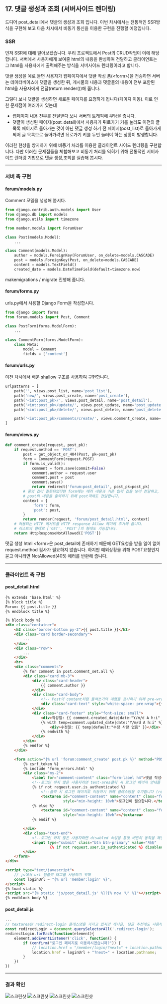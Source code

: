 ## 17. 댓글 생성과 조회 (서버사이드 렌더링)
드디어 post_detail에서 댓글의 생성과 조회 입니다.
이번 차시에서는 전통적인 SSR방식을 구현해 보고 다음 차시에서 비동기 통신을 이용한 구현을 진행할 예정입니다.

### SSR
먼저 SSR에 대해 알아보겠습니다. 우리 프로젝트에서 Post의 CRUD작업이 이에 해당합니다.
서버에서 사용자에게 보여줄 html의 내용을 완성하여 전달하고 클라이언트는 그 html을 사용자에게 출력해주는 방식을 서버사이드 렌더링이라고 합니다.

댓글 생성을 예로 들면 사용자가 웹페이지에서 댓글 작성 폼(\<form>)을 전송하면 서버는 데이터베이스에 댓글을 생성한 뒤, 게시물의 내용과 댓글들의 내용이 전부 포함된 html을 사용자에게 전달(return render())해 줍니다. 

그렇다 보니 댓글을 생성하면 새로운 페이지를 요청하게 됩니다(페이지 이동). 이로 인한 문제점이 여러가지 있는데
- 웹페이지 내용 전부를 전달받다 보니 서버의 트래픽에 부담을 줍니다.
- 댓글이 생성된 페이지(post_detail)에서 사용자가 뒤로가기 키를 눌러도 이전의 글 목록 페이지로 돌아가는 것이 아닌 댓글 생성 하기 전 페이지(post_list)로 돌아가게 되어 글 목록으로 돌아가려면 뒤로가기 키를 두번 눌러야 하는 상황이 발생합니다.

이러한 현상을 방지하기 위해 비동기 처리를 이용한 클라이언트 사이드 렌더링을 구현합니다.
다만 이러한 문제점들을 체험해보고 비동기 처리를 익히기 위해 전통적인 서버사이드 렌더링 기법으로 댓글 생성,조회를 실습해 봅시다.

---

### 서버 측 구현

#### forum/models.py
Comment 모델을 생성해 봅시다.
```python
from django.contrib.auth.models import User
from django.db import models
from django.utils import timezone

from member.models import ForumUser

class Post(models.Model):
    ...

class Comment(models.Model):
    author = models.ForeignKey(ForumUser, on_delete=models.CASCADE)
    post = models.ForeignKey(Post, on_delete=models.CASCADE)
    content = models.TextField()
    created_date = models.DateTimeField(default=timezone.now)
```
makemigrations / migrate 진행해 줍니다.

#### forum/forms.py
urls.py에서 사용할 Django Form을 작성합시다.
```python
from django import forms
from forum.models import Post, Comment

class PostForm(forms.ModelForm):
    ...
        
class CommentForm(forms.ModelForm):
    class Meta:
        model = Comment
        fields = ['content']
```

#### forum/urls.py
이전 차시에서 배운 shallow 구조를 사용하여 구현합니다.
```python
urlpatterns = [
    path('', views.post_list, name='post_list'),
    path('new/', views.post_create, name='post_create'),
    path('<int:post_pk>/', views.post_detail, name='post_detail'),
    path('<int:post_pk>/update/', views.post_update, name='post_update'),
    path('<int:post_pk>/delete/', views.post_delete, name='post_delete'),

    path('<int:post_pk>/comments/create/', views.comment_create, name='comment_create'),
]
```

#### forum/views.py
```python
def comment_create(request, post_pk):
    if request.method == 'POST':
        post = get_object_or_404(Post, pk=post_pk)
        form = CommentForm(request.POST)
        if form.is_valid():
            comment = form.save(commit=False)
            comment.author = request.user
            comment.post = post
            comment.save()
            return redirect('forum:post_detail', post_pk=post_pk)
        # 폼의 값이 잘못되었다면 form에는 에러 내용과 기존 입력 값을 넣어 전달하고,
        # post의 내용을 출력하기 위해 post객체도 전달합니다.
        context = {
            'form': form,
            'post': post,
        }
        return render(request, 'forum/post_detail.html', context)
    # 허용되는 HTTP 메서드를 HTTP response Allow 헤더에 추가해 줍니다.
    # 리스트의 형태로 ['GET', 'POST']의 형태도 가능합니다.
    return HttpResponseNotAllowed(['POST'])

```
댓글 생성 html \<form>은 post_detail에 존재하기 때문에 GET요청을 받을 일이 없어 request.method 검사가 필요하지 않습니다.
하지만 예외상황을 위해 POST요청인지 묻고 아니라면 NotAllowed(405) 에러를 반환해 줍니다.

---

### 클라이언트 측 구현

#### post_detail.html
```html
{% extends 'base.html' %}
{% block title %}
Forum: {{ post.title }}
{% endblock title %}

{% block body %}
<div class="container">
    <h2 class="border-bottom py-2">{{ post.title }}</h2>
    <div class="card border-secondary">
        ...
    </div>
    <div class="row">
        ...
    </div>
    <hr>
    <div class="comments">
        {% for comment in post.comment_set.all %}
        <div class="card mb-3">
            <div class="card-header">
                {{ comment.author }}
            </div>
            <div class="card-body">
                <!-- Post의 content처럼 들여쓰기와 개행을 표시하기 위해 pre-wrap스타일을 적용합니다.-->
                <div class="card-text" style="white-space: pre-wrap">{{ comment.content }}</div>
            </div>
            <div class="card-footer" style="font-size: small">
                <div>작성일: {{ comment.created_date|date:"Y/m/d A h:i" }}</div>
                {% with temp=comment.updated_date|date:"Y/m/d A h:i" %}
                    <div>수정일: {{ temp|default:"수정 사항 없음" }}</div>
                {% endwith %}
            </div>
        </div>
        {% endfor %}
    </div>

    <form action="{% url 'forum:comment_create' post.pk %}" method="POST" class="my-4">
        {% csrf_token %}
        {% include 'form_errors.html' %}
        <div class="my-2">
            <label for="comment-content" class="form-label h4">댓글 작성</label>
            <!--로그인 하지 않은 사용자라면 text-area클릭 시 로그인 페이지 안내를 진행합니다.-->
            {% if not request.user.is_authenticated %}
                <!--클릭 시 로그인 페이지로 이동하기 위해 클래스명을 추가합니다 (redirect-login).-->
                <textarea id="comment-content" name="content" class="form-control redirect-login"
                          style="min-height: 10vh">로그인이 필요합니다.</textarea>
            {% else %}
                <textarea id="comment-content" name="content" class="form-control" required
                          style="min-height: 10vh"></textarea>
            {% endif %}

        </div>
        <div class="text-end">
            <!--로그인 하지 않은 사용자라면 disabled 속성을 통햇 버튼의 동작을 제한합니다.-->
            <input type="submit" class="btn btn-primary" value="제출"
                    {% if not request.user.is_authenticated %} disabled {% endif %}>
        </div>
    </form>
</div>

<script type="text/javascript">
    // js에서 url 템플릿 태그를 사용하기 위해
    const loginUrl = "{% url 'member:login' %}";
</script>
{% load static %}
<script src="{% static 'js/post_detail.js' %}?{% now 'U' %}"></script>
{% endblock body %}
```

#### post_detail.js
```javascript
...
// textarea만 redirect-login 클래스명을 가지고 있지만 게시글, 댓글 추천에도 사용하기 위해 SelectorAll을 사용합니다.
const redirectLogin = document.querySelectorAll('.redirect-login');
redirectLogin.forEach(function(element){
    element.addEventListener('click', function() {
        if (confirm("로그인 페이지로 이동하시겠습니까?")) {
            // location.href = "/member/login/?next=" + location.pathname;
            location.href = loginUrl + "?next=" + location.pathname;
        }
    })
})
```

---

### 결과 확인
![스크린샷](/statics/17/17_01.png)
![스크린샷](/statics/17/17_02.png)
![스크린샷](/statics/17/17_03.png)
![스크린샷](/statics/17/17_04.png)